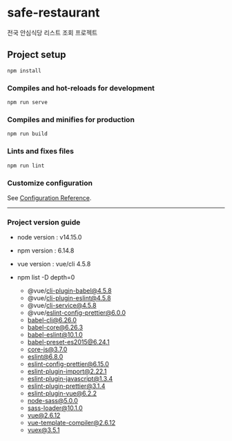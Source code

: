 # safe-restaurant
전국 안심식당 리스트 조회 프로젝트

## Project setup
```
npm install
```

### Compiles and hot-reloads for development
```
npm run serve
```

### Compiles and minifies for production
```
npm run build
```

### Lints and fixes files
```
npm run lint
```

### Customize configuration
See [Configuration Reference](https://cli.vuejs.org/config/).

*****

### Project version guide
* node version : v14.15.0

* npm version : 6.14.8

* vue version : vue/cli 4.5.8

* npm list -D depth=0
  * @vue/cli-plugin-babel@4.5.8
  * @vue/cli-plugin-eslint@4.5.8
  * @vue/cli-service@4.5.8
  * @vue/eslint-config-prettier@6.0.0
  * babel-cli@6.26.0
  * babel-core@6.26.3
  * babel-eslint@10.1.0
  * babel-preset-es2015@6.24.1
  * core-js@3.7.0
  * eslint@6.8.0
  * eslint-config-prettier@6.15.0
  * eslint-plugin-import@2.22.1
  * eslint-plugin-javascript@1.3.4
  * eslint-plugin-prettier@3.1.4
  * eslint-plugin-vue@6.2.2
  * node-sass@5.0.0
  * sass-loader@10.1.0
  * vue@2.6.12
  * vue-template-compiler@2.6.12
  * vuex@3.5.1